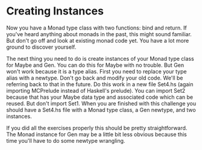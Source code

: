 # Creating Instances

Now you have a Monad type class with two functions: bind and return.  If
you've heard anything about monads in the past, this might sound familiar.
But don't go off and look at existing monad code yet.  You have a lot more
ground to discover yourself.

The next thing you need to do is create instances of your Monad type class for
Maybe and Gen. You can do this for Maybe with no trouble. But Gen won't work
because it is a type alias. First you need to replace your type alias with a
newtype. Don't go back and modify your old code. We'll be referring back to that
in the future. Do this work in a new file Set4.hs (again importing MCPrelude
instead of Haskell's prelude). You can import Set2 because that has your Maybe
data type and associated code which can be reused. But don't import Set1. When
you are finished with this challenge you should have a Set4.hs file with a Monad
type class, a Gen newtype, and two instances.

If you did all the exercises properly this should be pretty straightforward. The
Monad instance for Gen may be a little bit less obvious because this time you'll
have to do some newtype wrangling.
